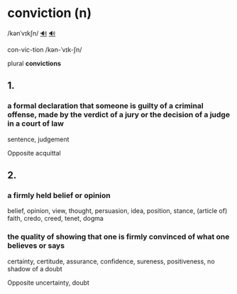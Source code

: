 # conviction (n)

/kənˈvɪkʃn/ [🔊](https://www.oxfordlearnersdictionaries.com/media/english/uk_pron/x/xco/xconv/xconviction__gb_1.mp3) [🔊](https://www.oxfordlearnersdictionaries.com/media/english/us_pron/x/xco/xconv/xconviction__us_1.mp3)

con-vic-tion /kən-ˈvɪk-ʃn/

plural **convictions**

## 1.

### a formal declaration that someone is guilty of a criminal offense, made by the verdict of a jury or the decision of a judge in a court of law

sentence, judgement

Opposite acquittal

## 2.

### a firmly held belief or opinion

belief, opinion, view, thought, persuasion, idea, position, stance, (article of) faith, credo, creed, tenet, dogma

### the quality of showing that one is firmly convinced of what one believes or says

certainty, certitude, assurance, confidence, sureness, positiveness, no shadow of a doubt

Opposite uncertainty, doubt
